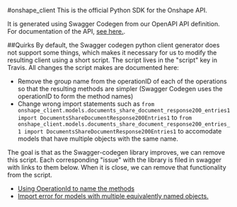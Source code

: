 #onshape_client
This is the official Python SDK for the Onshape API. 

It is generated using Swagger Codegen from our OpenAPI API definition. For documentation of the API, [see here.](https://dev-portal.onshape.com/help).

##Quirks
By default, the Swagger codegen python client generator does not support some things, which makes it necessary for us to modify the resulting client using a short script. The script lives in the "script" key in Travis. All changes the script makes are documented here:

* Remove the group name from the operationID of each of the operations so that the resulting methods are simpler (Swagger Codegen uses the operationID to form the method names)
* Change wrong import statements such as `from onshape_client.models.documents_share_document_response200_entries1 import DocumentsShareDocumentResponse200Entries1` to `from onshape_client.models.documents_share_document_response200_entries_1 import DocumentsShareDocumentResponse200Entries1` to accomodate models that have multiple objects with the same name. 

The goal is that as the Swagger-codegen library improves, we can remove this script. Each corresponding "issue" with the library is filed in swagger with links to them below. When it is close, we can remove that functionality from the script. 
* [Using OperationId to name the methods](https://github.com/swagger-api/swagger-codegen/issues/8865)
* [Import error for models with multiple equivalently named objects.](https://github.com/swagger-api/swagger-codegen/issues/8866)
